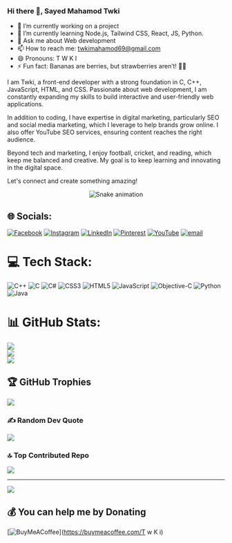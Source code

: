 ### Hi there 👋, Sayed Mahamod Twki
- 🔭 I’m currently working on a project 
- 🌱 I’m currently learning Node.js, Tailwind CSS, React, JS, Python.
- 💬 Ask me about Web development 
- 📫 How to reach me: twkimahamod69@gmail.com 
- 😄 Pronouns: T W K I 
- ⚡ Fun fact: Bananas are berries, but strawberries aren’t! 🍌🍓

I am Twki, a front-end developer with a strong foundation in C, C++, JavaScript, HTML, and CSS. Passionate about web development, I am constantly expanding my skills to build interactive and user-friendly web applications.

In addition to coding, I have expertise in digital marketing, particularly SEO and social media marketing, which I leverage to help brands grow online. I also offer YouTube SEO services, ensuring content reaches the right audience.

Beyond tech and marketing, I enjoy football, cricket, and reading, which keep me balanced and creative. My goal is to keep learning and innovating in the digital space.

Let's connect and create something amazing!


<div align="center">
  <img src="https://profile-readme-generator.com/assets/snake.svg" alt="Snake animation" />
</div>


## 🌐 Socials:
[![Facebook](https://img.shields.io/badge/Facebook-%231877F2.svg?logo=Facebook&logoColor=white)](https://facebook.com/https://www.facebook.com/mahamod.twki/) [![Instagram](https://img.shields.io/badge/Instagram-%23E4405F.svg?logo=Instagram&logoColor=white)](https://instagram.com/https://www.instagram.com/mahamodsayed/) [![LinkedIn](https://img.shields.io/badge/LinkedIn-%230077B5.svg?logo=linkedin&logoColor=white)](https://linkedin.com/in/https://www.linkedin.com/in/sayed-mahamod-twki-591968255/) [![Pinterest](https://img.shields.io/badge/Pinterest-%23E60023.svg?logo=Pinterest&logoColor=white)](https://pinterest.com/https://pin.it/3sf6bJx0P) [![YouTube](https://img.shields.io/badge/YouTube-%23FF0000.svg?logo=YouTube&logoColor=white)](https://youtube.com/@https://www.youtube.com/@Twki_Marketer) [![email](https://img.shields.io/badge/Email-D14836?logo=gmail&logoColor=white)](mailto:twkimahamod69@gmail.com) 

# 💻 Tech Stack:
![C++](https://img.shields.io/badge/c++-%2300599C.svg?style=for-the-badge&logo=c%2B%2B&logoColor=white) ![C](https://img.shields.io/badge/c-%2300599C.svg?style=for-the-badge&logo=c&logoColor=white) ![C#](https://img.shields.io/badge/c%23-%23239120.svg?style=for-the-badge&logo=csharp&logoColor=white) ![CSS3](https://img.shields.io/badge/css3-%231572B6.svg?style=for-the-badge&logo=css3&logoColor=white) ![HTML5](https://img.shields.io/badge/html5-%23E34F26.svg?style=for-the-badge&logo=html5&logoColor=white) ![JavaScript](https://img.shields.io/badge/javascript-%23323330.svg?style=for-the-badge&logo=javascript&logoColor=%23F7DF1E) ![Objective-C](https://img.shields.io/badge/OBJECTIVE--C-%233A95E3.svg?style=for-the-badge&logo=apple&logoColor=white) ![Python](https://img.shields.io/badge/python-3670A0?style=for-the-badge&logo=python&logoColor=ffdd54) ![Java](https://img.shields.io/badge/java-%23ED8B00.svg?style=for-the-badge&logo=openjdk&logoColor=white)
# 📊 GitHub Stats:
![](https://github-readme-stats.vercel.app/api?username=twki69&theme=dark&hide_border=false&include_all_commits=false&count_private=false)<br/>
![](https://nirzak-streak-stats.vercel.app/?user=twki69&theme=dark&hide_border=false)<br/>
![](https://github-readme-stats.vercel.app/api/top-langs/?username=twki69&theme=dark&hide_border=false&include_all_commits=false&count_private=false&layout=compact)

## 🏆 GitHub Trophies
![](https://github-profile-trophy.vercel.app/?username=twki69&theme=radical&no-frame=false&no-bg=true&margin-w=4)

### ✍️ Random Dev Quote
![](https://quotes-github-readme.vercel.app/api?type=horizontal&theme=radical)

### 🔝 Top Contributed Repo
![](https://github-contributor-stats.vercel.app/api?username=twki69&limit=5&theme=dark&combine_all_yearly_contributions=true)

---
[![](https://visitcount.itsvg.in/api?id=twki69&icon=10&color=0)](https://visitcount.itsvg.in)

  ## 💰 You can help me by Donating
  [![BuyMeACoffee](https://img.shields.io/badge/Buy%20Me%20a%20Coffee-ffdd00?style=for-the-badge&logo=buy-me-a-coffee&logoColor=black)](https://buymeacoffee.com/T w K i) 

  
<!-- Proudly created with GPRM ( https://gprm.itsvg.in ) -->
